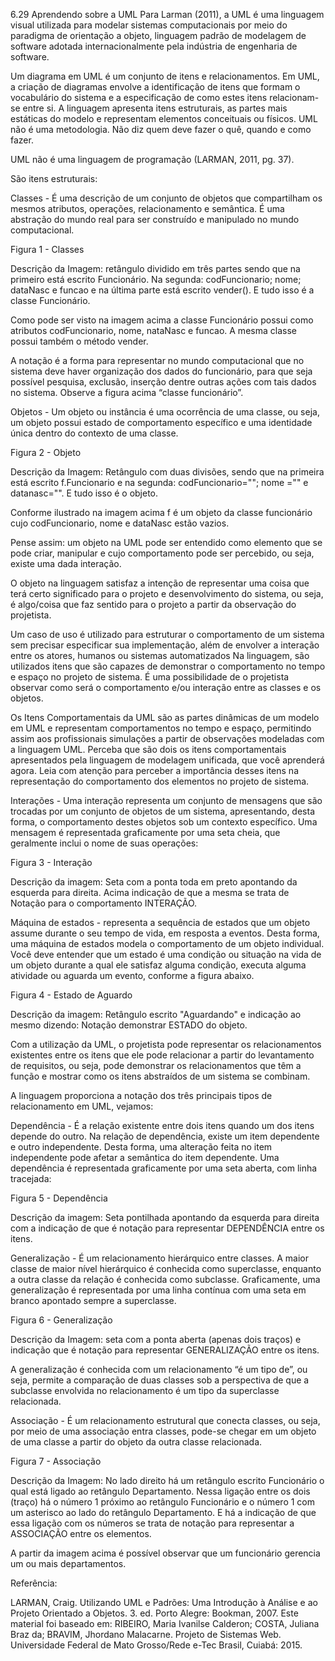 
6.29 Aprendendo sobre a UML
Para Larman (2011), a UML é uma linguagem visual utilizada para modelar sistemas computacionais por meio do paradigma de orientação a objeto, linguagem padrão de modelagem de software adotada internacionalmente pela indústria de engenharia de software. 

Um diagrama em UML é um conjunto de itens e relacionamentos. Em UML, a criação de diagramas envolve a identificação de itens que formam o vocabulário do sistema e a especificação de como estes itens relacionam-se entre si. A linguagem apresenta itens estruturais, as partes mais estáticas do modelo e representam elementos conceituais ou físicos. UML não é uma metodologia. Não diz quem deve fazer o quê, quando e como fazer. 

UML não é uma linguagem de programação (LARMAN, 2011, pg. 37).

São itens estruturais:

Classes - É uma descrição de um conjunto de objetos que compartilham os mesmos atributos, operações, relacionamento e semântica. É uma abstração do mundo real para ser construído e manipulado no mundo computacional.

Figura 1 - Classes


Descrição da Imagem: retângulo dividido em três partes sendo que na primeiro está escrito Funcionário. Na segunda: codFuncionario; nome; dataNasc e funcao e na última parte está escrito vender(). E tudo isso é a classe Funcionário.

Como pode ser visto na imagem acima a classe Funcionário possui como atributos codFuncionario, nome, nataNasc e funcao. A mesma classe possui também o método vender.

A notação é a forma para representar no mundo computacional que no sistema deve haver organização dos dados do funcionário, para que seja possível pesquisa, exclusão, inserção dentre outras ações com tais dados no sistema. Observe a figura acima “classe funcionário”.

Objetos - Um objeto ou instância é uma ocorrência de uma classe, ou seja, um objeto possui estado de comportamento específico e uma identidade única dentro do contexto de uma classe.

Figura 2 - Objeto

Descrição da Imagem: Retângulo com duas divisões, sendo que na primeira está escrito f.Funcionario e na segunda: codFuncionario=""; nome ="" e datanasc="". E tudo isso é o objeto.

Conforme ilustrado na imagem acima f é um objeto da classe funcionário cujo codFuncionario, nome e dataNasc estão vazios.

Pense assim: um objeto na UML pode ser entendido como elemento que se pode criar, manipular e cujo comportamento pode ser percebido, ou seja, existe uma dada interação.

O objeto na linguagem satisfaz a intenção de representar uma coisa que terá certo significado para o projeto e desenvolvimento do sistema, ou seja, é algo/coisa que faz sentido para o projeto a partir da observação do projetista. 

Um caso de uso é utilizado para estruturar o comportamento de um sistema sem precisar especificar sua implementação, além de envolver a interação entre os atores, humanos ou sistemas automatizados Na linguagem, são utilizados itens que são capazes de demonstrar o comportamento no tempo e espaço no projeto de sistema. É uma possibilidade de o projetista observar como será o comportamento e/ou interação entre as classes e os objetos. 

Os Itens Comportamentais da UML são as partes dinâmicas de um modelo em UML e representam comportamentos no tempo e espaço, permitindo assim aos profissionais simulações a partir de observações modeladas com a linguagem UML. Perceba que são dois os itens comportamentais apresentados pela linguagem de modelagem unificada, que você aprenderá agora. Leia com atenção para perceber a importância desses itens na representação do comportamento dos elementos no projeto de sistema. 

Interações - Uma interação representa um conjunto de mensagens que são trocadas por um conjunto de objetos de um sistema, apresentando, desta forma, o comportamento destes objetos sob um contexto específico. Uma mensagem é representada graficamente por uma seta cheia, que geralmente inclui o nome de suas operações:

 Figura 3 - Interação

Descrição da imagem:  Seta com a ponta toda em preto apontando da esquerda para direita. Acima indicação de que a mesma se trata de Notação para o comportamento INTERAÇÃO.

Máquina de estados - representa a sequência de estados que um objeto assume durante o seu tempo de vida, em resposta a eventos. Desta forma, uma máquina de estados modela o comportamento de um objeto individual. Você deve entender que um estado é uma condição ou situação na vida de um objeto durante a qual ele satisfaz alguma condição, executa alguma atividade ou aguarda um evento, conforme a figura abaixo.

 Figura 4 - Estado de Aguardo 

Descrição da imagem: Retângulo escrito "Aguardando" e indicação ao mesmo dizendo: Notação demonstrar ESTADO do objeto.

Com a utilização da UML, o projetista pode representar os relacionamentos existentes entre os itens que ele pode relacionar a partir do levantamento de requisitos, ou seja, pode demonstrar os relacionamentos que têm a função e mostrar como os itens abstraídos de um sistema se combinam. 

A linguagem proporciona a notação dos três principais tipos de relacionamento em UML, vejamos:

Dependência - É a relação existente entre dois itens quando um dos itens depende do outro. Na relação de dependência, existe um item dependente e outro independente. Desta forma, uma alteração feita no item independente pode afetar a semântica do item dependente. Uma dependência é representada graficamente por uma seta aberta, com linha tracejada:

Figura 5 - Dependência 

Descrição da imagem:  Seta pontilhada apontando da esquerda para direita com a indicação de que é notação para representar DEPENDÊNCIA entre os itens.

Generalização - É um relacionamento hierárquico entre classes. A maior classe de maior nível hierárquico é conhecida como superclasse, enquanto a outra classe da relação é conhecida como subclasse. Graficamente, uma generalização é representada por uma linha contínua com uma seta em branco apontado sempre a superclasse.

Figura 6 - Generalização

Descrição da Imagem: seta com a ponta aberta (apenas dois traços) e indicação que é notação para representar GENERALIZAÇÃO entre os itens. 

A generalização é conhecida com um relacionamento “é um tipo de”, ou seja, permite a comparação de duas classes sob a perspectiva de que a subclasse envolvida no relacionamento é um tipo da superclasse relacionada. 

Associação - É um relacionamento estrutural que conecta classes, ou seja, por meio de uma associação entra classes, pode-se chegar em um objeto de uma classe a partir do objeto da outra classe relacionada.

Figura 7 - Associação

Descrição da Imagem: No lado direito há um retângulo escrito Funcionário o qual está ligado ao retângulo Departamento. Nessa ligação entre os dois (traço) há o número 1 próximo ao retângulo Funcionário e o número 1 com um asterisco ao lado do retângulo Departamento. E há a indicação de que essa ligação com os números se trata de notação para representar a ASSOCIAÇÃO entre os elementos. 

A partir da imagem acima é possível observar que um funcionário gerencia um ou mais departamentos.

Referência:

LARMAN, Craig. Utilizando UML e Padrões: Uma Introdução à Análise e ao Projeto Orientado a Objetos. 3. ed. Porto Alegre: Bookman, 2007.
Este material foi baseado em:
RIBEIRO, Maria Ivanilse Calderon; COSTA, Juliana Braz da; BRAVIM, Jhordano Malacarne. Projeto de Sistemas Web. Universidade Federal de Mato Grosso/Rede e-Tec Brasil, Cuiabá: 2015.
